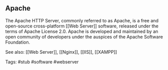 ## Apache

The Apache HTTP Server, commonly referred to as Apache, is a free and open-source cross-platform [[Web Server]] software, released under the terms of Apache License 2.0. Apache is developed and maintained by an open community of developers under the auspices of the Apache Software Foundation.

See also: [[Web Server]], [[Nginx]], [[IIS]], [[XAMPP]]

Tags: #stub #software #webserver 